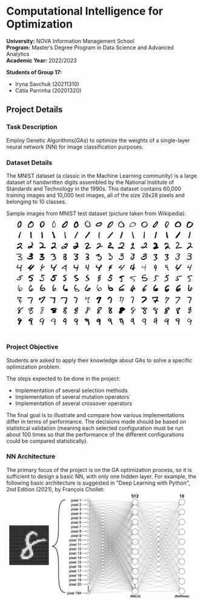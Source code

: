 # Computational Intelligence for Optimization
**University:** NOVA Information Management School<br>
**Program:** Master’s Degree Program in Data Science and Advanced Analytics<br>
**Academic Year:** 2022/2023<br>

**Students of Group 17:** 
- Iryna Savchuk (20211310)
- Cátia Parrinha (20201320)

## Project Details
### Task Description 
Employ Genetic Algorithms(GAs) to optimize the weights of a single-layer neural network (NN) for image classification purposes.

### Dataset Details
The MNIST dataset (a classic in the Machine Learning community) is a large dataset of handwritten digits assembled by the National Institute of Standards and Technology in the 1990s. This dataset contains 60,000 training images and 10,000 test images, all of the size 28x28 pixels and belonging to 10 classes.

Sample images from MNIST test dataset (picture taken from Wikipedia):
![mnist examples](https://github.com/iryna-savchuk/CI4O_project/blob/master/Supplement/pictures/MnistExamples.png?raw=true)

### Project Objective
Students are asked to apply their knowledge about GAs to solve a specific optimization problem.

The steps expected to be done in the project:
- Implementation of several selection methods
- Implementation of several mutation operators
- Implementation of several crossover operators

The final goal is to illustrate and compare how various implementations differ in terms of performance. The decisions made should be based on statistical validation (meaning each selected configuration must be run about 100 times so that the performance of the different configurations could be compared statistically). 

### NN Architecture 
The primary focus of the project is on the GA optimization process, so it is sufficient to design a basic NN, with only one hidden layer. 
For example, the following basic architecture is suggested in "Deep Learning with Python", 2nd Edition (2021), by François Chollet:
<img src="https://github.com/iryna-savchuk/CI4O_project/blob/master/Supplement/pictures/acrhitecture.png" alt="architecture" width="600">
